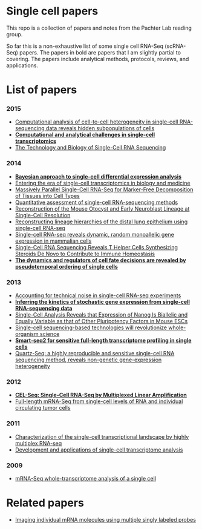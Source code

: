 # Single cell papers

This repo is a collection of papers and notes from the Pachter Lab reading
group.

So far this is a non-exhaustive list of some single cell RNA-Seq (scRNA-Seq)
papers. The papers in bold are papers that I am slightly partial to covering.
The papers include analytical methods, protocols, reviews, and applications.

# List of papers

### 2015

- [Computational analysis of cell-to-cell heterogeneity in single-cell
  RNA-sequencing data reveals hidden subpopulations of
  cells](http://www.nature.com/nbt/journal/v33/n2/full/nbt.3102.html)
- __[Computational and analytical challenges in single-cell
  transcriptomics](http://www.nature.com/nrg/journal/v16/n3/abs/nrg3833.html)__
- [The Technology and Biology of Single-Cell RNA
  Sequencing](http://www.sciencedirect.com/science/article/pii/S1097276515002610)

### 2014

- __[Bayesian approach to single-cell differential expression
  analysis](http://www.nature.com/nmeth/journal/v11/n7/full/nmeth.2967.html)__
- [Entering the era of single-cell transcriptomics in biology and
  medicine](http://www.nature.com/nmeth/journal/v11/n1/full/nmeth.2764.html)
- [Massively Parallel Single-Cell RNA-Seq for Marker-Free Decomposition of
  Tissues into Cell Types](http://www.sciencemag.org/content/343/6172/776)
- [Quantitative assessment of single-cell RNA-sequencing
  methods](http://www.nature.com/nmeth/journal/v11/n1/full/nmeth.2694.html)
- [Reconstruction of the Mouse Otocyst and Early Neuroblast Lineage at
  Single-Cell
  Resolution](http://www.cell.com/cell/abstract/S0092-8674(14)00411-5)
- [Reconstructing lineage hierarchies of the distal lung epithelium using
  single-cell
  RNA-seq](http://www.nature.com/nature/journal/v509/n7500/full/nature13173.html)
- [Single-cell RNA-seq reveals dynamic, random monoallelic gene expression in
  mammalian cells](http://www.sciencemag.org/content/343/6167/193.abstract)
- [Single-Cell RNA Sequencing Reveals T Helper Cells Synthesizing Steroids De
  Novo to Contribute to Immune
  Homeostasis](http://www.cell.com/cell-reports/abstract/S2211-1247(14)00298-8)
- __[The dynamics and regulators of cell fate decisions are revealed by
  pseudotemporal ordering of single
  cells](http://www.nature.com/nbt/journal/v32/n4/full/nbt.2859.html)__

### 2013

- [Accounting for technical noise in single-cell RNA-seq
  experiments](http://www.nature.com/nmeth/journal/v10/n11/full/nmeth.2645.html)
- __[Inferring the kinetics of stochastic gene expression from single-cell
  RNA-sequencing data](http://genomebiology.com/2013/14/1/R7)__
- [Single-Cell Analysis Reveals that Expression of Nanog Is Biallelic and
  Equally Variable as that of Other Pluripotency Factors in Mouse
  ESCs](http://www.cell.com/cell-stem-cell/abstract/S1934-5909(13)00155-0)
- [Single-cell sequencing-based technologies will revolutionize whole-organism
  science](http://www.nature.com/nrg/journal/v14/n9/full/nrg3542.html)
- __[Smart-seq2 for sensitive full-length transcriptome profiling in single
  cells](http://www.nature.com/nmeth/journal/v10/n11/full/nmeth.2639.html)__
- [Quartz-Seq: a highly reproducible and sensitive single-cell RNA sequencing
  method, reveals non-genetic gene-expression
  heterogeneity](http://genomebiology.com/2013/14/4/R31)

### 2012

- __[CEL-Seq: Single-Cell RNA-Seq by Multiplexed Linear
  Amplification](http://www.sciencedirect.com/science/article/pii/S2211124712002288)__
- [Full-length mRNA-Seq from single-cell levels of RNA and individual
  circulating tumor
  cells](http://www.nature.com/nbt/journal/v30/n8/full/nbt.2282.html)

### 2011

- [Characterization of the single-cell transcriptional landscape by highly
  multiplex RNA-seq](http://genome.cshlp.org/content/21/7/1160.long)
- [Development and applications of single-cell transcriptome
  analysis](http://www.nature.com/nmeth/journal/v8/n4s/full/nmeth.1557.html)

### 2009

- [mRNA-Seq whole-transcriptome analysis of a single
  cell](http://www.nature.com/nmeth/journal/v6/n5/full/nmeth.1315.html)

# Related papers

- [Imaging individual mRNA molecules using multiple singly labeled
  probes](http://www.nature.com/nmeth/journal/v5/n10/full/nmeth.1253.html)
